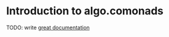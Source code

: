 # Introduction to algo.comonads

TODO: write [great documentation](http://jacobian.org/writing/great-documentation/what-to-write/)
